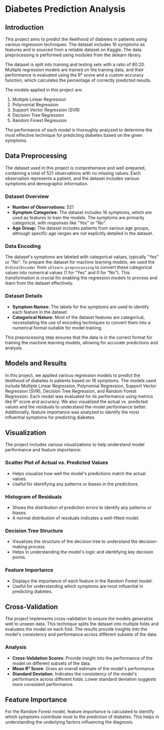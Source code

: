 # Diabetes Prediction Analysis

## Introduction
This project aims to predict the likelihood of diabetes in patients using various regression techniques. The dataset includes 16 symptoms as features and is sourced from a reliable dataset on Kaggle. The data preprocessing is performed using modules from the sklearn library.

The dataset is split into training and testing sets with a ratio of 80:20. Multiple regression models are trained on the training data, and their performance is evaluated using the R² score and a custom accuracy function, which calculates the percentage of correctly predicted results.

The models applied in this project are:

1. Multiple Linear Regression
2. Polynomial Regression
3. Support Vector Regression (SVR)
4. Decision Tree Regression
5. Random Forest Regression

The performance of each model is thoroughly analyzed to determine the most effective technique for predicting diabetes based on the given symptoms.

## Data Preprocessing
The dataset used in this project is comprehensive and well-prepared, containing a total of 521 observations with no missing values. Each observation represents a patient, and the dataset includes various symptoms and demographic information.

### Dataset Overview
- **Number of Observations:** 521
- **Symptom Categories:** The dataset includes 16 symptoms, which are used as features to train the models. The symptoms are primarily categorical, with responses like "Yes" or "No".
- **Age Group:** The dataset includes patients from various age groups, although specific age ranges are not explicitly detailed in the dataset.

### Data Encoding
The dataset's symptoms are labeled with categorical values, typically "Yes" or "No". To prepare the dataset for machine learning models, we used the `OrdinalEncoder` from `sklearn.preprocessing` to convert these categorical values into numerical values (1 for "Yes" and 0 for "No"). This transformation is crucial for enabling the regression models to process and learn from the dataset effectively.

### Dataset Details
- **Symptom Names:** The labels for the symptoms are used to identify each feature in the dataset.
- **Categorical Nature:** Most of the dataset features are categorical, necessitating the use of encoding techniques to convert them into a numerical format suitable for model training.

This preprocessing step ensures that the data is in the correct format for training the machine learning models, allowing for accurate predictions and analysis.

## Models and Results

In this project, we applied various regression models to predict the likelihood of diabetes in patients based on 16 symptoms. The models used include Multiple Linear Regression, Polynomial Regression, Support Vector Regression (SVR), Decision Tree Regression, and Random Forest Regression. Each model was evaluated for its performance using metrics like R² score and accuracy. We also visualized the actual vs. predicted values and the residuals to understand the model performance better. Additionally, feature importance was analyzed to identify the most influential symptoms for predicting diabetes.

## Visualization

The project includes various visualizations to help understand model performance and feature importance:

### Scatter Plot of Actual vs. Predicted Values

- Helps visualize how well the model's predictions match the actual values.
- Useful for identifying any patterns or biases in the predictions.

### Histogram of Residuals

- Shows the distribution of prediction errors to identify any patterns or biases.
- A normal distribution of residuals indicates a well-fitted model.

### Decision Tree Structure

- Visualizes the structure of the decision tree to understand the decision-making process.
- Helps in understanding the model's logic and identifying key decision points.

### Feature Importance

- Displays the importance of each feature in the Random Forest model.
- Useful for understanding which symptoms are most influential in predicting diabetes.

## Cross-Validation

The project implements cross-validation to ensure the models generalize well to unseen data. This technique splits the dataset into multiple folds and evaluates the model on each fold. The results provide insights into the model's consistency and performance across different subsets of the data.

### Analysis

- **Cross-Validation Scores**: Provide insight into the performance of the model on different subsets of the data.
- **Mean R² Score**: Gives an overall estimate of the model's performance.
- **Standard Deviation**: Indicates the consistency of the model's performance across different folds. Lower standard deviation suggests more consistent performance.

## Feature Importance

For the Random Forest model, feature importance is calculated to identify which symptoms contribute most to the prediction of diabetes. This helps in understanding the underlying factors influencing the diagnosis.


